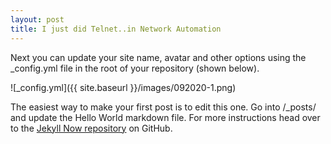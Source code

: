 ```yaml
---
layout: post
title: I just did Telnet..in Network Automation
---
```


Next you can update your site name, avatar and other options using the _config.yml file in the root of your repository (shown below).

![_config.yml]({{ site.baseurl }}/images/092020-1.png)

The easiest way to make your first post is to edit this one. Go into /_posts/ and update the Hello World markdown file. For more instructions head over to the [Jekyll Now repository](https://github.com/barryclark/jekyll-now) on GitHub.

